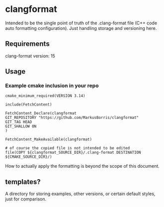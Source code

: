 # clangformat

Intended to be the single point of truth of the .clang-format file (C++ code auto formatting configuration).
Just handling storage and versioning here.

## Requirements

clang-format version: 15

## Usage

### Example cmake inclusion in your repo

```
cmake_minimum_required(VERSION 3.14)

include(FetchContent)

FetchContent_Declare(clangformat
GIT_REPOSITORY "https://github.com/MarkusBorris/clangformat"
GIT_TAG HEAD
GIT_SHALLOW ON
)

FetchContent_MakeAvailable(clangformat)

# of course the copied file is not intended to be edited
file(COPY ${clangformat_SOURCE_DIR}/.clang-format DESTINATION ${CMAKE_SOURCE_DIR}/)
```

How to actually apply the formatting is beyond the scope of this document.

## templates?

A directory for storing examples, other versions, or certain default styles,
just for comparison.

